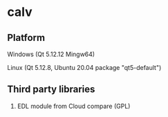 # calv

## Platform
Windows (Qt 5.12.12 Mingw64)

Linux (Qt 5.12.8, Ubuntu 20.04 package "qt5-default")

## Third party libraries
1. EDL module from Cloud compare (GPL)

